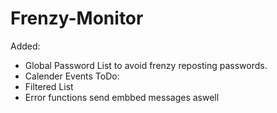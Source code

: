# Frenzy-Monitor
Added: 
- Global Password List to avoid frenzy reposting passwords.
- Calender Events
ToDo:
- Filtered List
- Error functions send embbed messages aswell
